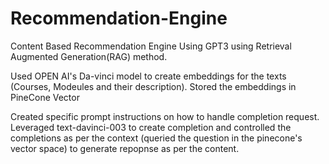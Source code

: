 # Recommendation-Engine
Content Based Recommendation Engine Using GPT3 using Retrieval Augmented Generation(RAG) method. 

Used OPEN AI's Da-vinci model to create embeddings for the texts (Courses, Modeules and their description). 
Stored the embeddings in PineCone Vector

Created specific prompt instructions on how to handle completion request. 
Leveraged text-davinci-003 to create completion and controlled the completions as per the context (queried the question in the pinecone's vector space) to generate repopnse as per the content. 
